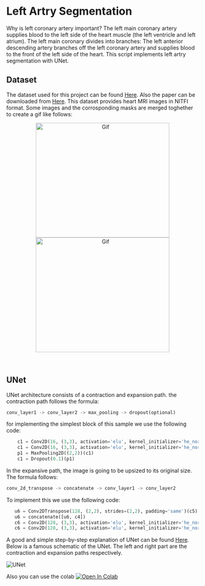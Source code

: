 # Left Artry Segmentation<br />
Why is left coronary artery important?
The left main coronary artery supplies blood to the left side of the heart muscle (the left ventricle and left atrium). The left main coronary divides into branches: The left anterior descending artery branches off the left coronary artery and supplies blood to the front of the left side of the heart.
This script implements left artry segmentation with UNet.<br />


## Dataset
The dataset used for this project can be found [Here](https://www.kaggle.com/datasets/adarshsng/heart-mri-image-dataset-left-atrial-segmentation). Also the paper can be downloaded from [Here](https://arxiv.org/pdf/1902.09063.pdf). This dataset provides heart MRI images in NITFI format. Some images and the corrosponding masks are merged toghether to create a gif like follows:<br />

<p align="center">
 


<a href="https://github.com/YS-repo/ML/edit/Medicine/">
  <img src="https://user-images.githubusercontent.com/124210096/221981967-37568abf-dc4d-4a82-a913-a0a974765148.gif" alt="Gif" width="350" height="300">
</a>

<a href="https://github.com/YS-repo/ML/edit/Medicine/">
  <img src="https://user-images.githubusercontent.com/124210096/221981999-c0d4a285-1e71-40b5-8bd5-0009836630d4.gif" alt="Gif" width="350" height="300">
</a>

</p>



<br />

## UNet<br />
UNet architecture consists of a contraction and expansion path. the contraction path follows the formula:<br />
```python
conv_layer1 -> conv_layer2 -> max_pooling -> dropout(optional)
```
for implementing the simplest block of this sample we use the following code:
```python
    c1 = Conv2D(16, (3,3), activation='elu', kernel_initializer='he_normal', padding='same')(inputs)
    c1 = Conv2D(16, (3,3), activation='elu', kernel_initializer='he_normal', padding='same')(c1)
    p1 = MaxPooling2D((2,2))(c1)
    c1 = Dropout(0.1)(p1)
 ```
 
 In the expansive path, the image is going to be upsized to its original size. The formula follows:
 ``` python
 conv_2d_transpose -> concatenate -> conv_layer1 -> conv_layer2
 ```
 To implement this we use the following code:
 ``` python
    u6 = Conv2DTranspose(128, (2,2), strides=(2,2), padding='same')(c5)
    u6 = concatenate([u6, c4])
    c6 = Conv2D(128, (3,3), activation='elu', kernel_initializer='he_normal', padding='same')(u6)
    c6 = Conv2D(128, (3,3), activation='elu', kernel_initializer='he_normal', padding='same')(c6) 
 ```
 A good and simple step-by-step explanation of UNet can be found [Here](https://towardsdatascience.com/unet-line-by-line-explanation-9b191c76baf5). Below is a famous schematic of the UNet. The left and right part are the contraction and expansion paths respectively.


![UNet](https://user-images.githubusercontent.com/124210096/221975464-9293564b-c8ce-4e7e-ad14-4a5f30e8543b.png)








Also you can use the colab [![Open In Colab](https://colab.research.google.com/assets/colab-badge.svg)](https://colab.research.google.com/drive/1HqDVY6d1uBk5kam0OJA4ZhHp1jxB_B2D?authuser=1)





